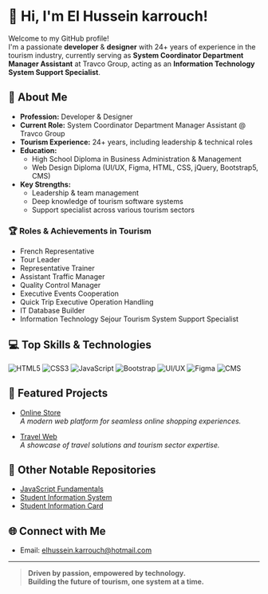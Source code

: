 # 👋 Hi, I'm El Hussein karrouch!

Welcome to my GitHub profile!  
I'm a passionate **developer** & **designer** with 24+ years of experience in the tourism industry, currently serving as **System Coordinator Department Manager Assistant** at Travco Group, acting as an **Information Technology System Support Specialist**.

## 🚀 About Me

- **Profession:** Developer & Designer  
- **Current Role:** System Coordinator Department Manager Assistant @ Travco Group  
- **Tourism Experience:** 24+ years, including leadership & technical roles  
- **Education:**  
  - High School Diploma in Business Administration & Management  
  - Web Design Diploma (UI/UX, Figma, HTML, CSS, jQuery, Bootstrap5, CMS)
- **Key Strengths:**  
  - Leadership & team management  
  - Deep knowledge of tourism software systems  
  - Support specialist across various tourism sectors

### 🏆 Roles & Achievements in Tourism
- French Representative
- Tour Leader
- Representative Trainer
- Assistant Traffic Manager
- Quality Control Manager
- Executive Events Cooperation
- Quick Trip Executive Operation Handling
- IT Database Builder
- Information Technology Sejour Tourism System Support Specialist

## 💻 Top Skills & Technologies

![HTML5](https://img.shields.io/badge/HTML5-E34F26?logo=html5&logoColor=white)
![CSS3](https://img.shields.io/badge/CSS3-1572B6?logo=css3&logoColor=white)
![JavaScript](https://img.shields.io/badge/JavaScript-F7DF1E?logo=javascript&logoColor=black)
![Bootstrap](https://img.shields.io/badge/Bootstrap-7952B3?logo=bootstrap&logoColor=white)
![UI/UX](https://img.shields.io/badge/UI/UX-Design-blueviolet)
![Figma](https://img.shields.io/badge/Figma-F24E1E?logo=figma&logoColor=white)
![CMS](https://img.shields.io/badge/CMS-Darkgreen?logo=wordpress&logoColor=white)

## 🌟 Featured Projects

- [Online Store](https://github.com/ekarrouch/personal-web)  
  *A modern web platform for seamless online shopping experiences.*

- [Travel Web](https://github.com/ekarrouch/Ekarrouch)  
  *A showcase of travel solutions and tourism sector expertise.*

## 📂 Other Notable Repositories

- [JavaScript Fundamentals](https://github.com/ekarrouch/JavaScript-Fundamentals)
- [Student Information System](https://github.com/ekarrouch/student-information)
- [Student Information Card](https://github.com/ekarrouch/Student-Information-Card)

## 🌐 Connect with Me

<!-- Update these with your actual links! -->

- Email: [elhussein.karrouch@hotmail.com](mailto:elhussein.karrouch@hotmail.com)

---

> **Driven by passion, empowered by technology.  
> Building the future of tourism, one system at a time.**
